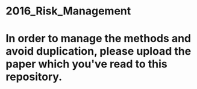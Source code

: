 # 2016_Risk_Management

# In order to manage the methods and avoid duplication, please upload the paper which you've read to this repository.
